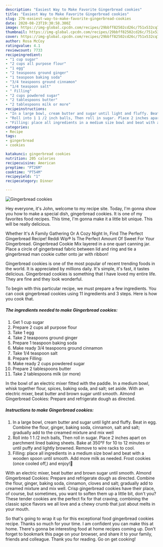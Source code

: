 ```yaml
---
description: "Easiest Way to Make Favorite Gingerbread cookies"
title: "Easiest Way to Make Favorite Gingerbread cookies"
slug: 276-easiest-way-to-make-favorite-gingerbread-cookies
date: 2020-08-23T19:30:58.300Z
image: https://img-global.cpcdn.com/recipes/29bbff82502cd26c/751x532cq70/gingerbread-cookies-recipe-main-photo.jpg
thumbnail: https://img-global.cpcdn.com/recipes/29bbff82502cd26c/751x532cq70/gingerbread-cookies-recipe-main-photo.jpg
cover: https://img-global.cpcdn.com/recipes/29bbff82502cd26c/751x532cq70/gingerbread-cookies-recipe-main-photo.jpg
author: Rosa McCoy
ratingvalue: 4.1
reviewcount: 7733
recipeingredient:
- "1 cup sugar"
- "2 cups all purpose flour"
- "1 egg"
- "2 teaspoons ground ginger"
- "1 teaspoon baking soda"
- "3/4 teaspoons ground cinnamon"
- "1/4 teaspoon salt"
- " Filling"
- "2 cups powdered sugar"
- "2 tablespoons butter"
- "2 tablespoons milk or more"
recipeinstructions:
- "In a large bowl, cream butter and sugar until light and fluffy. Beat in egg. Combine the flour, ginger, baking soda, cinnamon, salt and salt; gradually add to the creamed mixture and mix well"
- "Roll into 1 1 /2 inch balls, Then roll in sugar. Place 2 inches apart on parchment lined baking sheets. Bake at 350°F for 10 to 12 minutes or until puffy and lightly browned. Remove to wire racks to cool."
- "Filling: place all ingredients in a medium size bowl and beat with a wooden spoon until smooth. Add more milk as needed. Frost cookies (once cooled off,) and enjoy!🙂"
categories:
- Recipe
tags:
- gingerbread
- cookies

katakunci: gingerbread cookies 
nutrition: 205 calories
recipecuisine: American
preptime: "PT26M"
cooktime: "PT54M"
recipeyield: "1"
recipecategory: Dinner

---
```



![Gingerbread cookies](https://img-global.cpcdn.com/recipes/29bbff82502cd26c/751x532cq70/gingerbread-cookies-recipe-main-photo.jpg)

Hey everyone, it's John, welcome to my recipe site. Today, I'm gonna show you how to make a special dish, gingerbread cookies. It is one of my favorites food recipes. This time, I'm gonna make it a little bit unique. This will be really delicious.

Whether It&#39;s A Family Gathering Or A Cozy Night In, Find The Perfect Gingerbread Recipe! Reddi Wip® Is The Perfect Amount Of Sweet For Your Gingerbread. Gingerbread Cookie Mix layered in a one quart canning jar. Place a circle of gingerbread fabric between lid and ring and tie a gingerbread man cookie cutter onto jar with ribbon!

Gingerbread cookies is one of the most popular of recent trending foods in the world. It is appreciated by millions daily. It's simple, it's fast, it tastes delicious. Gingerbread cookies is something that I have loved my entire life. They are fine and they look wonderful.


To begin with this particular recipe, we must prepare a few ingredients. You can cook gingerbread cookies using 11 ingredients and 3 steps. Here is how you cook that.

<!--inarticleads1-->

##### The ingredients needed to make Gingerbread cookies:

1. Get 1 cup sugar
1. Prepare 2 cups all purpose flour
1. Take 1 egg
1. Take 2 teaspoons ground ginger
1. Prepare 1 teaspoon baking soda
1. Make ready 3/4 teaspoons ground cinnamon
1. Take 1/4 teaspoon salt
1. Prepare  Filling:
1. Make ready 2 cups powdered sugar
1. Prepare 2 tablespoons butter
1. Take 2 tablespoons milk (or more)


In the bowl of an electric mixer fitted with the paddle. In a medium bowl, whisk together flour, spices, baking soda, and salt; set aside. With an electric mixer, beat butter and brown sugar until smooth. Almond Gingerbread Cookies: Prepare and refrigerate dough as directed. 

<!--inarticleads2-->

##### Instructions to make Gingerbread cookies:

1. In a large bowl, cream butter and sugar until light and fluffy. Beat in egg. Combine the flour, ginger, baking soda, cinnamon, salt and salt; gradually add to the creamed mixture and mix well
1. Roll into 1 1 /2 inch balls, Then roll in sugar. Place 2 inches apart on parchment lined baking sheets. Bake at 350°F for 10 to 12 minutes or until puffy and lightly browned. Remove to wire racks to cool.
1. Filling: place all ingredients in a medium size bowl and beat with a wooden spoon until smooth. Add more milk as needed. Frost cookies (once cooled off,) and enjoy!🙂


With an electric mixer, beat butter and brown sugar until smooth. Almond Gingerbread Cookies: Prepare and refrigerate dough as directed. Combine the flour, ginger, baking soda, cinnamon, cloves and salt; gradually add to creamed mixture and mix well. Crisp gingerbread cookies have their place, of course, but sometimes, you want to soften them up a little bit, don&#39;t you? These tender cookies are the perfect fix for that craving, combining the classic spice flavors we all love and a chewy crumb that just about melts in your mouth. 

So that's going to wrap it up for this exceptional food gingerbread cookies recipe. Thanks so much for your time. I am confident you can make this at home. There's gonna be interesting food at home recipes coming up. Don't forget to bookmark this page on your browser, and share it to your family, friends and colleague. Thank you for reading. Go on get cooking!
